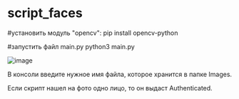 # script_faces


#установить модуль "opencv":
pip install opencv-python

#запустить файл main.py
python3 main.py

![image](https://user-images.githubusercontent.com/64857946/161704645-edf7ff37-d54f-41e7-8340-9683f8771587.png)

В консоли введите нужное имя файла, которое хранится в папке Images.

Если скрипт нашел на фото одно лицо, то он выдаст Authenticated.

